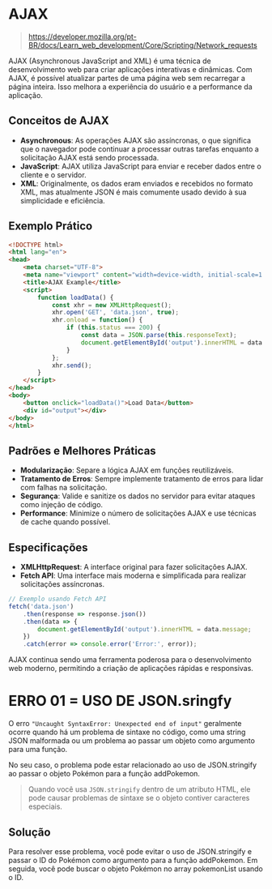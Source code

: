 # AJAX
> https://developer.mozilla.org/pt-BR/docs/Learn_web_development/Core/Scripting/Network_requests


AJAX (Asynchronous JavaScript and XML) é uma técnica de desenvolvimento web para criar aplicações interativas e dinâmicas. Com AJAX, é possível atualizar partes de uma página web sem recarregar a página inteira. Isso melhora a experiência do usuário e a performance da aplicação.

## Conceitos de AJAX

- **Asynchronous**: As operações AJAX são assíncronas, o que significa que o navegador pode continuar a processar outras tarefas enquanto a solicitação AJAX está sendo processada.
- **JavaScript**: AJAX utiliza JavaScript para enviar e receber dados entre o cliente e o servidor.
- **XML**: Originalmente, os dados eram enviados e recebidos no formato XML, mas atualmente JSON é mais comumente usado devido à sua simplicidade e eficiência.

## Exemplo Prático

```html
<!DOCTYPE html>
<html lang="en">
<head>
    <meta charset="UTF-8">
    <meta name="viewport" content="width=device-width, initial-scale=1.0">
    <title>AJAX Example</title>
    <script>
        function loadData() {
            const xhr = new XMLHttpRequest();
            xhr.open('GET', 'data.json', true);
            xhr.onload = function() {
                if (this.status === 200) {
                    const data = JSON.parse(this.responseText);
                    document.getElementById('output').innerHTML = data.message;
                } 
            };
            xhr.send();
        }
    </script>
</head>
<body>
    <button onclick="loadData()">Load Data</button>
    <div id="output"></div>
</body>
</html>
```

## Padrões e Melhores Práticas

- **Modularização**: Separe a lógica AJAX em funções reutilizáveis.
- **Tratamento de Erros**: Sempre implemente tratamento de erros para lidar com falhas na solicitação.
- **Segurança**: Valide e sanitize os dados no servidor para evitar ataques como injeção de código.
- **Performance**: Minimize o número de solicitações AJAX e use técnicas de cache quando possível.

## Especificações

- **XMLHttpRequest**: A interface original para fazer solicitações AJAX.
- **Fetch API**: Uma interface mais moderna e simplificada para realizar solicitações assíncronas.

```javascript
// Exemplo usando Fetch API
fetch('data.json')
    .then(response => response.json())
    .then(data => {
        document.getElementById('output').innerHTML = data.message;
    })
    .catch(error => console.error('Error:', error));
```

AJAX continua sendo uma ferramenta poderosa para o desenvolvimento web moderno, permitindo a criação de aplicações rápidas e responsivas.


# ERRO 01 = USO DE JSON.sringfy
O erro ``"Uncaught SyntaxError: Unexpected end of input"`` geralmente ocorre quando há um problema de sintaxe no código, como uma string JSON malformada ou um problema ao passar um objeto como argumento para uma função.

No seu caso, o problema pode estar relacionado ao uso de JSON.stringify ao passar o objeto Pokémon para a função addPokemon. 
> Quando você usa ``JSON.stringify`` dentro de um atributo HTML, ele pode causar problemas de sintaxe se o objeto contiver caracteres especiais.

## Solução
Para resolver esse problema, você pode evitar o uso de JSON.stringify e passar o ID do Pokémon como argumento para a função addPokemon. Em seguida, você pode buscar o objeto Pokémon no array pokemonList usando o ID.